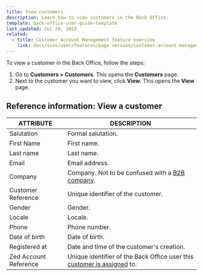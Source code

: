 ```yaml
---
title: View customers
description: Learn how to view customers in the Back Office.
template: back-office-user-guide-template
last_updated: Jul 20, 2023
related:
  - title: Customer Account Management feature overview
    link: docs/scos/user/features/page.version/customer-account-management-feature-overview/customer-account-management-feature-overview.html
---
```


To view a customer in the Back Office, follow the steps:

1. Go to **Customers&nbsp;<span aria-label="and then">></span> Customers**.
    This opens the **Customers** page.
2. Next to the customer you want to view, click **View**.
    This opens the **View** page.


## Reference information: View a customer

|ATTRIBUTE| DESCRIPTION|
|---|---|
| Salutation | Formal salutation. |
| First Name | First name. |
| Last name	| Last name. |
| Email | Email address. |
|Company | Company. Not to be confused with a [B2B company](/docs/scos/user/features/{{page.version}}/company-account-feature-overview/company-accounts-overview.html). |
| Customer Reference | Unique identifier of the customer. |
| Gender | Gender. |
| Locale | Locale. |
| Phone | Phone number.|
| Date of birth	 | Date of birth.|
| Registered at	| Date and time of the customer's creation. |
| Zed Account Reference	| Unique identifier of the Back Office user this [customer is assigned](/docs/pbc/all/user-management/{{page.version}}/base-shop/manage-in-the-back-office/manage-users/assign-and-deassign-customers-from-users.html) to. |
